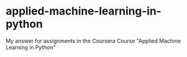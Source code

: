 # applied-machine-learning-in-python
My answer for assignments in the Coursera Course "Applied Machine Learning in Python"
